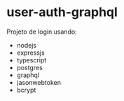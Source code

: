# user-auth-graphql

Projeto de login usando: 

- nodejs
- expressjs
- typescript
- postgres
- graphql
- jasonwebtoken
- bcrypt